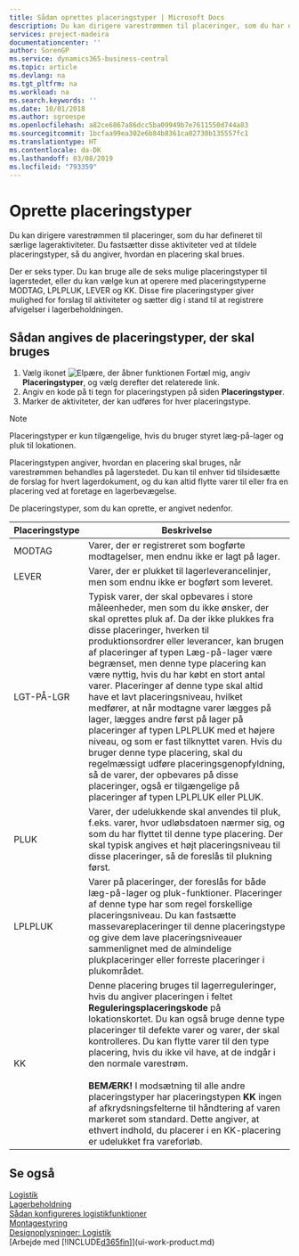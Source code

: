 ```yaml
---
title: Sådan oprettes placeringstyper | Microsoft Docs
description: Du kan dirigere varestrømmen til placeringer, som du har defineret til særlige lageraktiviteter. Du fastsætter disse aktiviteter ved at tildele placeringstyper, så du angiver, hvordan en placering skal brues.
services: project-madeira
documentationcenter: ''
author: SorenGP
ms.service: dynamics365-business-central
ms.topic: article
ms.devlang: na
ms.tgt_pltfrm: na
ms.workload: na
ms.search.keywords: ''
ms.date: 10/01/2018
ms.author: sgroespe
ms.openlocfilehash: a82ce6867a86dcc5ba09949b7e7611550d744a83
ms.sourcegitcommit: 1bcfaa99ea302e6b84b8361ca02730b135557fc1
ms.translationtype: HT
ms.contentlocale: da-DK
ms.lasthandoff: 03/08/2019
ms.locfileid: "793359"
---
```

# <a name="set-up-bin-types"></a>Oprette placeringstyper
Du kan dirigere varestrømmen til placeringer, som du har defineret til særlige lageraktiviteter. Du fastsætter disse aktiviteter ved at tildele placeringstyper, så du angiver, hvordan en placering skal brues.  

Der er seks typer. Du kan bruge alle de seks mulige placeringstyper til lagerstedet, eller du kan vælge kun at operere med placeringstyperne MODTAG, LPLPLUK, LEVER og KK. Disse fire placeringstyper giver mulighed for forslag til aktiviteter og sætter dig i stand til at registrere afvigelser i lagerbeholdningen.  

## <a name="to-set-up-the-bin-types-you-want-to-use"></a>Sådan angives de placeringstyper, der skal bruges  
1.  Vælg ikonet ![Elpære, der åbner funktionen Fortæl mig](media/ui-search/search_small.png "Fortæl mig, hvad du vil foretage dig"), angiv **Placeringstyper**, og vælg derefter det relaterede link.  
2.  Angiv en kode på ti tegn for placeringstypen på siden **Placeringstyper**.  
3.  Marker de aktiviteter, der kan udføres for hver placeringstype.  

> [!NOTE]  
>  Placeringstyper er kun tilgængelige, hvis du bruger styret læg-på-lager og pluk til lokationen.  

Placeringstypen angiver, hvordan en placering skal bruges, når varestrømmen behandles på lagerstedet. Du kan til enhver tid tilsidesætte de forslag for hvert lagerdokument, og du kan altid flytte varer til eller fra en placering ved at foretage en lagerbevægelse.  

De placeringstyper, som du kan oprette, er angivet nedenfor.  

|Placeringstype|Beskrivelse|  
|------------------|---------------------------------------|  
|MODTAG|Varer, der er registreret som bogførte modtagelser, men endnu ikke er lagt på lager.|  
|LEVER|Varer, der er plukket til lagerleverancelinjer, men som endnu ikke er bogført som leveret.|  
|LGT-PÅ-LGR|Typisk varer, der skal opbevares i store måleenheder, men som du ikke ønsker, der skal oprettes pluk af. Da der ikke plukkes fra disse placeringer, hverken til produktionsordrer eller leverancer, kan brugen af placeringer af typen Læg-på-lager være begrænset, men denne type placering kan være nyttig, hvis du har købt en stort antal varer. Placeringer af denne type skal altid have et lavt placeringsniveau, hvilket medfører, at når modtagne varer lægges på lager, lægges andre først på lager på placeringer af typen LPLPLUK med et højere niveau, og som er fast tilknyttet varen. Hvis du bruger denne type placering, skal du regelmæssigt udføre placeringsgenopfyldning, så de varer, der opbevares på disse placeringer, også er tilgængelige på placeringer af typen LPLPLUK eller PLUK.|  
|PLUK|Varer, der udelukkende skal anvendes til pluk, f.eks. varer, hvor udløbsdatoen nærmer sig, og som du har flyttet til denne type placering. Der skal typisk angives et højt placeringsniveau til disse placeringer, så de foreslås til plukning først.|  
|LPLPLUK|Varer på placeringer, der foreslås for både læg-på-lager og pluk-funktioner. Placeringer af denne type har som regel forskellige placeringsniveau. Du kan fastsætte massevareplaceringer til denne placeringstype og give dem lave placeringsniveauer sammenlignet med de almindelige plukplaceringer eller forreste placeringer i plukområdet.|  
|KK|Denne placering bruges til lagerreguleringer, hvis du angiver placeringen i feltet **Reguleringsplaceringskode** på lokationskortet. Du kan også bruge denne type placeringer til defekte varer og varer, der skal kontrolleres. Du kan flytte varer til den type placering, hvis du ikke vil have, at de indgår i den normale varestrøm.<br /><br /> **BEMÆRK!** I modsætning til alle andre placeringstyper har placeringstypen **KK** ingen af afkrydsningsfelterne til håndtering af varen markeret som standard. Dette angiver, at ethvert indhold, du placerer i en KK-placering er udelukket fra vareforløb.|  

## <a name="see-also"></a>Se også
[Logistik](warehouse-manage-warehouse.md)  
[Lagerbeholdning](inventory-manage-inventory.md)  
[Sådan konfigureres logistikfunktioner](warehouse-setup-warehouse.md)     
[Montagestyring](assembly-assemble-items.md)    
[Designoplysninger: Logistik](design-details-warehouse-management.md)  
[Arbejde med [!INCLUDE[d365fin](includes/d365fin_md.md)]](ui-work-product.md)
